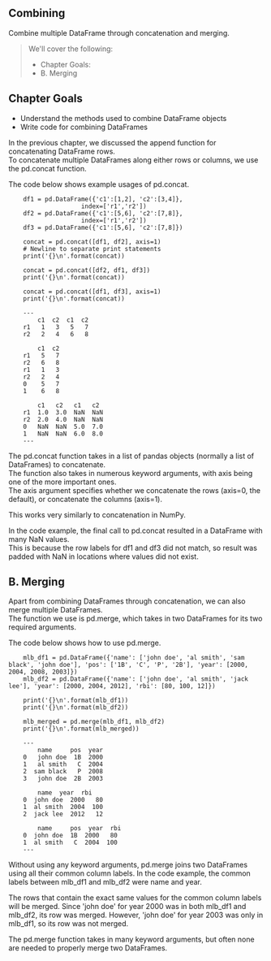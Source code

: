 ## Combining

Combine multiple DataFrame through concatenation and merging.

> We'll cover the following:
>
> - Chapter Goals:
> - B. Merging

## Chapter Goals

- Understand the methods used to combine DataFrame objects
- Write code for combining DataFrames

In the previous chapter, we discussed the append function for concatenating DataFrame rows.  
 To concatenate multiple DataFrames along either rows or columns, we use the pd.concat function.

The code below shows example usages of pd.concat.

        df1 = pd.DataFrame({'c1':[1,2], 'c2':[3,4]},
                        index=['r1','r2'])
        df2 = pd.DataFrame({'c1':[5,6], 'c2':[7,8]},
                        index=['r1','r2'])
        df3 = pd.DataFrame({'c1':[5,6], 'c2':[7,8]})

        concat = pd.concat([df1, df2], axis=1)
        # Newline to separate print statements
        print('{}\n'.format(concat))

        concat = pd.concat([df2, df1, df3])
        print('{}\n'.format(concat))

        concat = pd.concat([df1, df3], axis=1)
        print('{}\n'.format(concat))

        ---
            c1  c2  c1  c2
        r1   1   3   5   7
        r2   2   4   6   8

            c1  c2
        r1   5   7
        r2   6   8
        r1   1   3
        r2   2   4
        0    5   7
        1    6   8

            c1   c2   c1   c2
        r1  1.0  3.0  NaN  NaN
        r2  2.0  4.0  NaN  NaN
        0   NaN  NaN  5.0  7.0
        1   NaN  NaN  6.0  8.0
        ---

The pd.concat function takes in a list of pandas objects (normally a list of DataFrames) to concatenate.  
 The function also takes in numerous keyword arguments, with axis being one of the more important ones.  
 The axis argument specifies whether we concatenate the rows (axis=0, the default), or concatenate the columns (axis=1).

This works very similarly to concatenation in NumPy.

In the code example, the final call to pd.concat resulted in a DataFrame with many NaN values.  
 This is because the row labels for df1 and df3 did not match, so result was padded with NaN in locations where values did not exist.

## B. Merging

Apart from combining DataFrames through concatenation, we can also merge multiple DataFrames.  
The function we use is pd.merge, which takes in two DataFrames for its two required arguments.

The code below shows how to use pd.merge.

        mlb_df1 = pd.DataFrame({'name': ['john doe', 'al smith', 'sam black', 'john doe'], 'pos': ['1B', 'C', 'P', '2B'], 'year': [2000, 2004, 2008, 2003]})
        mlb_df2 = pd.DataFrame({'name': ['john doe', 'al smith', 'jack lee'], 'year': [2000, 2004, 2012], 'rbi': [80, 100, 12]})

        print('{}\n'.format(mlb_df1))
        print('{}\n'.format(mlb_df2))

        mlb_merged = pd.merge(mlb_df1, mlb_df2)
        print('{}\n'.format(mlb_merged))

        ---
            name     pos  year
        0   john doe  1B  2000
        1   al smith   C  2004
        2  sam black   P  2008
        3   john doe  2B  2003

            name  year  rbi
        0  john doe  2000   80
        1  al smith  2004  100
        2  jack lee  2012   12

            name     pos  year  rbi
        0  john doe  1B  2000   80
        1  al smith   C  2004  100
        ---

Without using any keyword arguments, pd.merge joins two DataFrames using all their common column labels. In the code example, the common labels between mlb_df1 and mlb_df2 were name and year.

The rows that contain the exact same values for the common column labels will be merged. Since 'john doe' for year 2000 was in both mlb_df1 and mlb_df2, its row was merged. However, 'john doe' for year 2003 was only in mlb_df1, so its row was not merged.

The pd.merge function takes in many keyword arguments, but often none are needed to properly merge two DataFrames.
